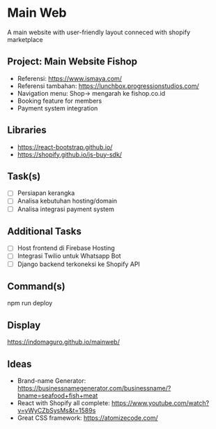 # Main Web
A main website with user-friendly layout conneced with shopify marketplace

## Project: Main Website Fishop
- Referensi: https://www.ismaya.com/
- Referensi tambahan: https://lunchbox.progressionstudios.com/
- Navigation menu: Shop-> mengarah ke fishop.co.id
- Booking feature for members
- Payment system integration

## Libraries
- https://react-bootstrap.github.io/
- https://shopify.github.io/js-buy-sdk/

## Task(s)
- [ ] Persiapan kerangka
- [ ] Analisa kebutuhan hosting/domain
- [ ] Analisa integrasi payment system

## Additional Tasks
- [ ] Host frontend di Firebase Hosting
- [ ] Integrasi Twilio untuk Whatsapp Bot
- [ ] Django backend terkoneksi ke Shopify API

## Command(s)
npm run deploy

## Display
https://indomaguro.github.io/mainweb/

## Ideas
- Brand-name Generator: https://businessnamegenerator.com/businessname/?bname=seafood+fish+meat
- React with Shopify all complete: https://www.youtube.com/watch?v=yWyCZbSysMs&t=1589s
- Great CSS framework: https://atomizecode.com/